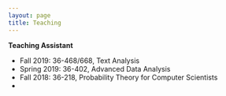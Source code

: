 ```yaml
---
layout: page
title: Teaching
---
```


<b>Teaching Assistant</b>

<ul>
  <li> Fall 2019: 36-468/668, Text Analysis</li>
  <li> Spring 2019: 36-402, Advanced Data Analysis</li>
  <li> Fall 2018: 36-218, Probability Theory for Computer Scientists</li>
  <li></li>
</ul>
